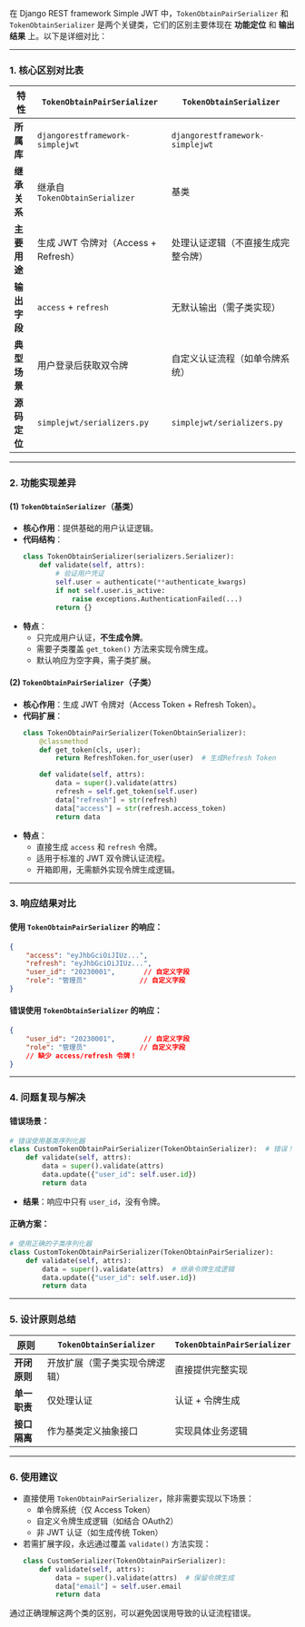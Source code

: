 在 Django REST framework Simple JWT 中，`TokenObtainPairSerializer` 和 `TokenObtainSerializer` 是两个关键类，它们的区别主要体现在 **功能定位** 和 **输出结果** 上。以下是详细对比：

---

### **1. 核心区别对比表**
| 特性                     | `TokenObtainPairSerializer`                     | `TokenObtainSerializer`                     |
|--------------------------|------------------------------------------------|---------------------------------------------|
| **所属库**               | `djangorestframework-simplejwt`                | `djangorestframework-simplejwt`             |
| **继承关系**             | 继承自 `TokenObtainSerializer`                 | 基类                                        |
| **主要用途**             | 生成 JWT 令牌对（Access + Refresh）            | 处理认证逻辑（不直接生成完整令牌）          |
| **输出字段**             | `access` + `refresh`                           | 无默认输出（需子类实现）                    |
| **典型场景**             | 用户登录后获取双令牌                           | 自定义认证流程（如单令牌系统）              |
| **源码定位**             | `simplejwt/serializers.py`                     | `simplejwt/serializers.py`                  |

---

### **2. 功能实现差异**
#### (1) `TokenObtainSerializer`（基类）
- **核心作用**：提供基础的用户认证逻辑。
- **代码结构**：
  ```python
  class TokenObtainSerializer(serializers.Serializer):
      def validate(self, attrs):
          # 验证用户凭证
          self.user = authenticate(**authenticate_kwargs)
          if not self.user.is_active:
              raise exceptions.AuthenticationFailed(...)
          return {}
  ```
- **特点**：
  - 只完成用户认证，**不生成令牌**。
  - 需要子类覆盖 `get_token()` 方法来实现令牌生成。
  - 默认响应为空字典，需子类扩展。

#### (2) `TokenObtainPairSerializer`（子类）
- **核心作用**：生成 JWT 令牌对（Access Token + Refresh Token）。
- **代码扩展**：
  ```python
  class TokenObtainPairSerializer(TokenObtainSerializer):
      @classmethod
      def get_token(cls, user):
          return RefreshToken.for_user(user)  # 生成Refresh Token

      def validate(self, attrs):
          data = super().validate(attrs)
          refresh = self.get_token(self.user)
          data["refresh"] = str(refresh)
          data["access"] = str(refresh.access_token)
          return data
  ```
- **特点**：
  - 直接生成 `access` 和 `refresh` 令牌。
  - 适用于标准的 JWT 双令牌认证流程。
  - 开箱即用，无需额外实现令牌生成逻辑。

---

### **3. 响应结果对比**
#### 使用 `TokenObtainPairSerializer` 的响应：
```json
{
    "access": "eyJhbGciOiJIUz...",
    "refresh": "eyJhbGciOiJIUz...",
    "user_id": "20230001",       // 自定义字段
    "role": "管理员"             // 自定义字段
}
```

#### 错误使用 `TokenObtainSerializer` 的响应：
```json
{
    "user_id": "20230001",       // 自定义字段
    "role": "管理员"             // 自定义字段
    // 缺少 access/refresh 令牌！
}
```

---

### **4. 问题复现与解决**
#### 错误场景：
```python
# 错误使用基类序列化器
class CustomTokenObtainPairSerializer(TokenObtainSerializer):  # 错误！
    def validate(self, attrs):
        data = super().validate(attrs)
        data.update({"user_id": self.user.id})
        return data
```
- **结果**：响应中只有 `user_id`，没有令牌。

#### 正确方案：
```python
# 使用正确的子类序列化器
class CustomTokenObtainPairSerializer(TokenObtainPairSerializer):
    def validate(self, attrs):
        data = super().validate(attrs)  # 继承令牌生成逻辑
        data.update({"user_id": self.user.id})
        return data
```

---

### **5. 设计原则总结**
| 原则                | `TokenObtainSerializer`         | `TokenObtainPairSerializer`      |
|---------------------|----------------------------------|-----------------------------------|
| **开闭原则**        | 开放扩展（需子类实现令牌逻辑）  | 直接提供完整实现                  |
| **单一职责**        | 仅处理认证                      | 认证 + 令牌生成                  |
| **接口隔离**        | 作为基类定义抽象接口            | 实现具体业务逻辑                  |

---

### **6. 使用建议**
- 直接使用 `TokenObtainPairSerializer`，除非需要实现以下场景：
  - 单令牌系统（仅 Access Token）
  - 自定义令牌生成逻辑（如结合 OAuth2）
  - 非 JWT 认证（如生成传统 Token）
- 若需扩展字段，永远通过覆盖 `validate()` 方法实现：
  ```python
  class CustomSerializer(TokenObtainPairSerializer):
      def validate(self, attrs):
          data = super().validate(attrs)  # 保留令牌生成
          data["email"] = self.user.email
          return data
  ```

通过正确理解这两个类的区别，可以避免因误用导致的认证流程错误。